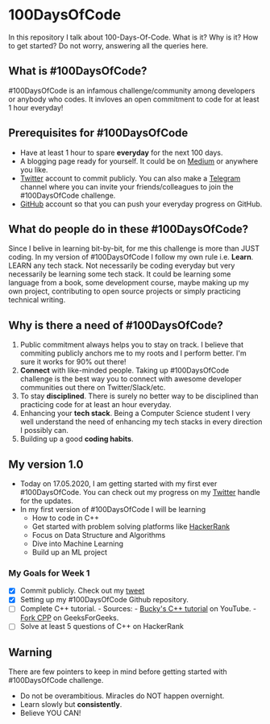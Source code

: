 # 100DaysOfCode
In this repository I talk about 100-Days-Of-Code. What is it? Why is it? How to get started? 
Do not worry, answering all the queries here.

## What is #100DaysOfCode?
#100DaysOfCode is an infamous challenge/community among developers or anybody who codes. It invloves an open commitment to code for at least 1 hour everyday! 

## Prerequisites for #100DaysOfCode
* Have at least 1 hour to spare **everyday** for the next 100 days.
* A blogging page ready for yourself. It could be on [Medium](https://medium.com/) or anywhere you like.
* [Twitter](https://twitter.com/) account to commit publicly. You can also make a [Telegram](https://telegram.org/) channel where you can invite your friends/colleagues to join the #100DaysOfCode challenge. 
* [GitHub](https://github.com/) account so that you can push your everyday progress on GitHub.

## What do people do in these #100DaysOfCode?
Since I belive in learning bit-by-bit, for me this challenge is more than JUST coding. In my version of #100DaysOfCode I follow my own rule i.e. **Learn**. LEARN any tech stack. Not necessarily be coding everyday but very necessarily be learning some tech stack. It could be learning some language from a book, some development course, maybe making up my own project, contributing to open source projects or simply practicing technical writing.

## Why is there a need of #100DaysOfCode?
1. Public commitment always helps you to stay on track. I believe that commiting publicly anchors me to my roots and I perform better. I'm sure it works for 90% out there!
2. **Connect** with like-minded people. Taking up #100DaysOfCode challenge is the best way you to connect with awesome developer communities out there on Twitter/Slack/etc.
3. To stay **disciplined**. There is surely no better way to be disciplined than practicing code for at least an hour everyday.
4. Enhancing your **tech stack**. Being a Computer Science student I very well understand the need of enhancing my tech stacks in every direction I possibly can. 
5. Building up a good **coding habits**.

## My version 1.0 
* Today on 17.05.2020, I am getting started with my first ever #100DaysOfCode. You can check out my progress on my [Twitter](https://twitter.com/AnkitaxPriya) handle for the updates. 
* In my first version of #100DaysOfCode I will be learning 
  - How to code in C++
  - Get started with problem solving platforms like [HackerRank](https://www.hackerrank.com/)
  - Focus on Data Structure and Algorithms
  - Dive into Machine Learning
  - Build up an ML project 

### My Goals for Week 1
- [x] Commit publicly. Check out my [tweet](https://twitter.com/AnkitaxPriya/status/1261716021108305921)
- [x] Setting up my #100DaysOfCode Github repository.
- [ ] Complete C++ tutorial. 
      - Sources:
        - [Bucky's C++ tutorial](https://www.youtube.com/playlist?list=PLAE85DE8440AA6B83) on YouTube.
        - [Fork CPP](https://practice.geeksforgeeks.org/courses/fork-cpp?vC=1) on GeeksForGeeks.
- [ ] Solve at least 5 questions of C++ on HackerRank

## Warning
There are few pointers to keep in mind before getting started with #100DaysOfCode challenge.
- Do not be overambitious. Miracles do NOT happen overnight.
- Learn slowly but **consistently**.
- Believe YOU CAN!
